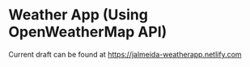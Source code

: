 # Weather App (Using OpenWeatherMap API)

Current draft can be found at https://jalmeida-weatherapp.netlify.com
